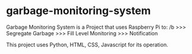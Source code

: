 # garbage-monitoring-system

Garbage Monitoring System is a Project that uses Raspberry Pi to: /b
        >>>  Segregate Garbage
        >>>  Fill Level Monitoring
        >>>  Notification

This project uses Python, HTML, CSS, Javascript for its operation.
